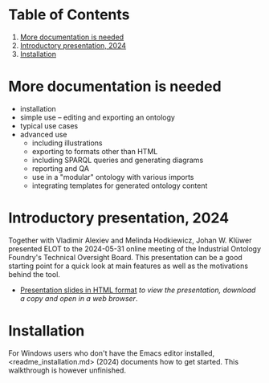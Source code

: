 
# Table of Contents

1.  [More documentation is needed](#org5463a45)
2.  [Introductory presentation, 2024](#org515dab3)
3.  [Installation](#org94ac937)



<a id="org5463a45"></a>

# More documentation is needed

-   installation
-   simple use &#x2013; editing and exporting an ontology
-   typical use cases
-   advanced use
    -   including illustrations
    -   exporting to formats other than HTML
    -   including SPARQL queries and generating diagrams
    -   reporting and QA
    -   use in a "modular" ontology with various imports
    -   integrating templates for generated ontology content


<a id="org515dab3"></a>

# Introductory presentation, 2024

Together with Vladimir Alexiev and Melinda Hodkiewicz, Johan W. Klüwer presented ELOT to the 2024-05-31 online meeting of the Industrial Ontology Foundry's Technical Oversight Board.
This presentation can be a good starting point for a quick look at main features as well as the motivations behind the tool.

-   [Presentation slides in HTML format](20240525T181908--elot-presented-to-iof-tob__elot_emacs_iof.html) *to view the presentation, download a copy and open in a web browser*.


<a id="org94ac937"></a>

# Installation

For Windows users who don't have the Emacs editor installed, <readme_installation.md> (2024) documents how to get started. This walkthrough is however unfinished.

